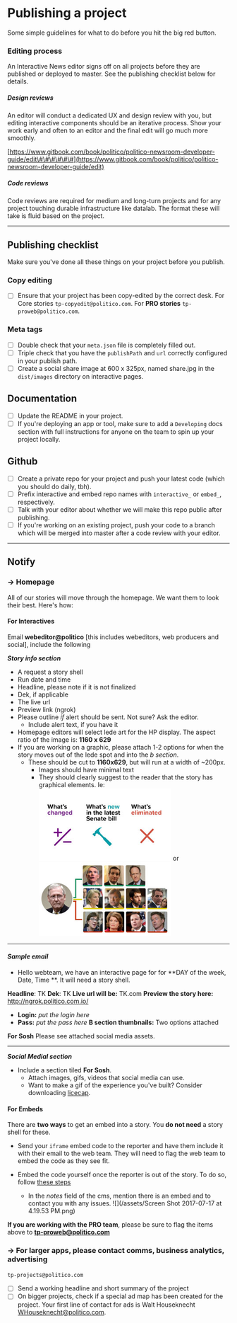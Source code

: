 # Publishing a project

Some simple guidelines for what to do before you hit the big red button.

### Editing process

An Interactive News editor signs off on all projects before they are published or deployed to master. See the publishing checklist below for details.

##### Design reviews

An editor will conduct a dedicated UX and design review with you, but editing interactive components should be an iterative process. Show your work early and often to an editor and the final edit will go much more smoothly.

[https://www.gitbook.com/book/politico/politico-newsroom-developer-guide/edit\#\#\#\#\#\#](https://www.gitbook.com/book/politico/politico-newsroom-developer-guide/edit) 

##### Code reviews
Code reviews are required for medium and long-turn projects and for any project touching durable infrastructure like datalab. The format these will take is fluid based on the project.

---

## Publishing checklist

Make sure you've done all these things on your project before you publish.

### Copy editing

* [ ] Ensure that your project has been copy-edited by the correct desk. For Core stories `tp-copyedit@politico.com`. For **PRO stories** `tp-proweb@politico.com`. 

### Meta tags

* [ ] Double check that your `meta.json` file is completely filled out.
* [ ] Triple check that you have the `publishPath` and `url` correctly configured in your publish path.
* [ ] Create a social share image at 600 x 325px, named share.jpg in the `dist/images` directory on interactive pages.

## Documentation

* [ ] Update the README in your project.
* [ ] If you're deploying an app or tool, make sure to add a `Developing` docs section with full instructions for anyone on the team to spin up your project locally.

## Github

* [ ] Create a private repo for your project and push your latest code \(which you should do daily, tbh\).
* [ ] Prefix interactive and embed repo names with `interactive_` or `embed_`, respectively.
* [ ] Talk with your editor about whether we will make this repo public after publishing.
* [ ] If you're working on an existing project, push your code to a branch which will be merged into master after a code review with your editor.

---

## Notify

### →  Homepage

All of our stories will move through the homepage. We want them to look their best. Here's how:

#### For Interactives

Email **webeditor@politico** \[this includes webeditors, web producers and social\], include the following

_**Story info section**_

* A request a story shell
* Run date and time
* Headline, please note if it is not finalized
* Dek, if applicable
* The live url
* Preview link (ngrok)
* Please outline *if* alert should be sent. Not sure? Ask the editor.
  * Include alert text, if you have it
* Homepage editors will select lede art for the HP display. The aspect ratio of the image is: **1160 x 629**
* If you are working on a graphic, please attach 1-2 options for when the story moves out of the lede spot and into the *b section*.
  * These should be cut to **1160x629**, but will run at a width of ~200px. 
    * Images should have minimal text 
    * They should clearly suggest to the reader that the story has graphical elements. Ie:
      ![](/assets/small.jpg)  or 
      ![](/assets/testings.jpg)
      
---

#### *Sample email*

* Hello webteam, we have an interactive page for for **DAY of the week, Date, Time **. It will need a story shell.

**Headline**: TK
**Dek**: TK
**Live url will be:** TK.com
**Preview the story here:**  http://ngrok.politico.com.io/
  - **Login:** *put the login here*
  - **Pass:** *put the pass here*
**B section thumbnails:** Two options attached


**For Sosh**
Please see attached social media assets.


---

_**Social Medial section**_

* Include a section tiled **For Sosh**. 
    * Attach images, gifs, videos that social media can use. 
    * Want to make a gif of the experience you've built? Consider downloading [licecap](https://www.cockos.com/licecap/). 


#### For Embeds

There are **two ways** to get an embed into a story. You **do not need** a story shell for these.

* Send your `iframe` embed code to the reporter and have them include it with their email to the web team. They will need to flag the web team to embed the code as they see fit. 

* Embed the code yourself once the reporter is out of the story. To do so, follow [these steps](https://politico.gitbooks.io/politico-newsroom-developer-guide/content/tipsheets/cms-embeds/plugging-your-embed-into-the-cms.html)
  * In the _notes_ field of the cms, mention there is an embed and to contact you with any issues.
    ![](/assets/Screen Shot 2017-07-17 at 4.19.53 PM.png)    

**If you are working with the PRO team**, please be sure to flag the items above to **tp-proweb@politico.com**

### → For larger apps, please contact c**omms, business analytics, advertising**

`tp-projects@politico.com`

* [ ] Send a working headline and short summary of the project 
* [ ] On bigger projects, check if a special ad map has been created for the project. Your first line of contact for ads is Walt Houseknecht [WHouseknecht@politico.com](mailto:WHouseknecht@politico.com).

#### 




